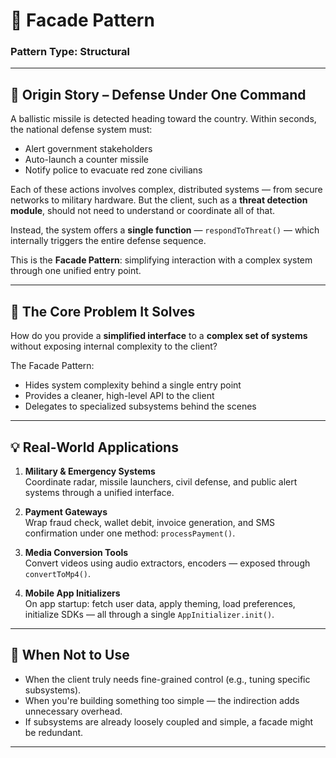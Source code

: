 # 🧩 Facade Pattern

### **Pattern Type:** Structural

---

## 📖 Origin Story – Defense Under One Command

A ballistic missile is detected heading toward the country. Within seconds, the national defense system must:

- Alert government stakeholders
- Auto-launch a counter missile
- Notify police to evacuate red zone civilians

Each of these actions involves complex, distributed systems — from secure networks to military hardware. But the client, such as a **threat detection module**, should not need to understand or coordinate all of that.

Instead, the system offers a **single function** — `respondToThreat()` — which internally triggers the entire defense sequence.

This is the **Facade Pattern**: simplifying interaction with a complex system through one unified entry point.

---

## 🎯 The Core Problem It Solves

How do you provide a **simplified interface** to a **complex set of systems** without exposing internal complexity to the client?

The Facade Pattern:
- Hides system complexity behind a single entry point
- Provides a cleaner, high-level API to the client
- Delegates to specialized subsystems behind the scenes

---

## 💡 Real-World Applications

1. **Military & Emergency Systems**  
   Coordinate radar, missile launchers, civil defense, and public alert systems through a unified interface.

2. **Payment Gateways**  
   Wrap fraud check, wallet debit, invoice generation, and SMS confirmation under one method: `processPayment()`.

3. **Media Conversion Tools**  
   Convert videos using audio extractors, encoders — exposed through `convertToMp4()`.

4. **Mobile App Initializers**  
   On app startup: fetch user data, apply theming, load preferences, initialize SDKs — all through a single `AppInitializer.init()`.

---

## 🚫 When Not to Use

- When the client truly needs fine-grained control (e.g., tuning specific subsystems).
- When you're building something too simple — the indirection adds unnecessary overhead.
- If subsystems are already loosely coupled and simple, a facade might be redundant.

---
